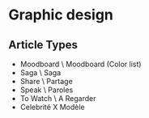 # Graphic design

## Article Types
- Moodboard \ Moodboard (Color list)
- Saga \ Saga
- Share \ Partage
- Speak \ Paroles
- To Watch \ A Regarder
- Celebrité X Modèle
